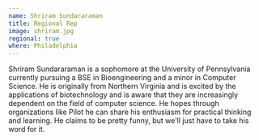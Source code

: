 ```yaml
---
name: Shriram Sundararaman 
title: Regional Rep
image: shriram.jpg
regional: true
where: Philadelphia
---
```

Shriram Sundararaman is a sophomore at the University of Pennsylvania currently pursuing a BSE in Bioengineering and a minor in Computer Science. He is originally from Northern Virginia and is excited by the applications of biotechnology and is aware that they are increasingly dependent on the field of computer science. He hopes through organizations like Pilot he can share his enthusiasm for practical thinking and learning. He claims to be pretty funny, but we'll just have to take his word for it.

